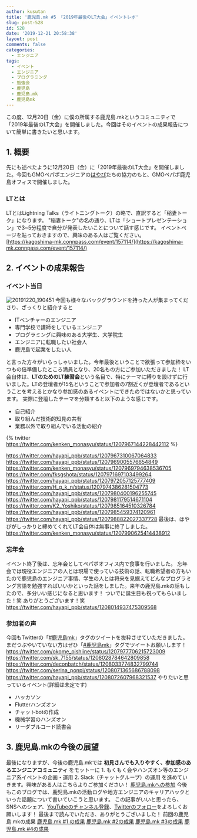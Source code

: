 ```yaml
---
author: kusutan
title: '鹿児島.mk #5 「2019年最後のLT大会」イベントレポ'
slug: post-528
id: 528
date: '2019-12-21 20:58:38'
layout: post
comments: false
categories:
  - エンジニア
tags:
  - イベント
  - エンジニア
  - プログラミング
  - 勉強会
  - 鹿児島
  - 鹿児島.mk
  - 鹿児島mk
---
```


この度、12月20日（金）に僕の所属する<span class="pinkline">鹿児島.mk</span>というコミュニティで<span class="pinkline">「2019年最後のLT大会」</span>を開催しました。今回はそのイベントの成果報告について簡単に書きたいと思います。

## 1\. 概要

先にも述べたように12月20日（金）に「2019年最後のLT大会」を開催しました。今回もGMOペパボエンジニアの[はやぴ](https://twitter.com/hayapi_ppb)たちの協力のもと、GMOペパボ鹿児島オフィスで開催しました。

### LTとは

LTとはLightning Talks（ライトニングトーク）の略で、直訳すると「稲妻トーク」になります。 "稲妻トーク"の名の通り、LTは「ショートプレゼンテーション」で3~5分程度で自分が発表したいことについて話す感じです。 イベントページを貼っておきますので、興味のある人はご覧ください。 [https://kagoshima-mk.connpass.com/event/157114/](https://kagoshima-mk.connpass.com/event/157114/)

## 2\. イベントの成果報告

### イベント当日

![20191220_190451](https://storage.googleapis.com/kusutan/2019/12/2df97525-20191220_190451-1024x576.jpg) 今回も様々なバックグラウンドを持った人が集まってくださり、ざっくりと紹介すると

<div class="background-filter">

*   ITベンチャーのエンジニア
*   専門学校で講師をしているエンジニア
*   プログラミングに興味のある大学生、大学院生
*   エンジニアに転職したい社会人
*   鹿児島で起業をしたい人

</div>

と言った方々がいらっしゃいました。今年最後ということで欲張って参加枠をいつもの倍準備したところ満員となり、20名もの方にご参加いただきました！ LT会自体は、<span class="pinkline" style="font-weight:bold">LTのためのLT練習会</span>という名目で、特にテーマに縛りを設けずに行いました。LTの登壇者が15名ということで<span class="pinkline">参加者の7割近くが登壇者である</span>ということを考えるとかなり参加感のあるイベントにできたのではないかと思っています。 実際に登壇したテーマを分類すると以下のような感じです。

<div class="background-filter">

*   自己紹介
*   取り組んだ技術的知見の共有
*   業務以外で取り組んでいる活動の紹介

</div>

{% twitter https://twitter.com/kenken_monasyu/status/1207967144228442112 %}

https://twitter.com/hayapi_ppb/status/1207967310067064833 https://twitter.com/hayapi_ppb/status/1207969005576654849 https://twitter.com/kenken_monasyu/status/1207969794638536705 https://twitter.com/fksgshota/status/1207971697103499264 https://twitter.com/hayapi_ppb/status/1207972057125777409 https://twitter.com/H_g_k_n/status/1207974386281504773 https://twitter.com/hayapi_ppb/status/1207980400196255745 https://twitter.com/hayapi_ppb/status/1207981179514671104 https://twitter.com/K2_Yoshiko/status/1207985164510326784 https://twitter.com/hayapi_ppb/status/1207985459374120961 https://twitter.com/hayapi_ppb/status/1207988822027337728 最後は、はやぴがしっかりと締めてくれてLT会自体は無事に終了しました。 https://twitter.com/kenken_monasyu/status/1207990625414438912

### 忘年会

イベント終了後は、忘年会としてペパボオフィス内で食事を行いました。 忘年会では現役エンジニアの人とは現場で使っている技術の話、転職希望者の方もいたので鹿児島のエンジニア事情、学生の人とは将来を見据えてどんなプログラミング言語を勉強すればいいかといった話をしました。来年の鹿児島.mkの話もしたので、多分いい感じになると思います！ ついでに誕生日も祝ってもらいました！笑 ありがとうございます！笑 https://twitter.com/hayapi_ppb/status/1208014937475309568

### 参加者の声

今回もTwitterの「[#鹿児島mk](https://twitter.com/search?q=%23鹿児島mk)」タグのツイートを抜粋させていただきました。まだつぶやいていない方はぜひ「[#鹿児島mk](https://twitter.com/search?q=%23鹿児島mk)」タグでツイートお願いします！ https://twitter.com/okome_oishiine/status/1207977706215723009 https://twitter.com/sk_7155/status/1208028784642809858 https://twitter.com/deconbatch/status/1208033774832799744 https://twitter.com/serina_ponpi/status/1208071365686788098 https://twitter.com/hayapi_ppb/status/1208072607968321537 やりたいと思っているイベント(詳細は未定です)

<div class="background-filter">

*   ハッカソン
*   Flutterハンズオン
*   チャットbotの作成
*   機械学習のハンズオン
*   リーダブルコード読書会

</div>

## 3\. 鹿児島.mkの今後の展望

最後になりますが、今後の鹿児島.mkでは <span class="pinkline" style="font-weight: bold;">初見さんでも入りやすく、参加感のあるエンジニアコミュニティ</span> をモットーに 1\. もくもく会やハンズオン等のエンジニア系イベントの企画・運用 2\. Slack（チャットグループ）の運用 を進めていきます。興味がある人はこちらよりご参加ください！ [鹿児島.mkへの参加](https://join.slack.com/t/kagoshima-mk/shared_invite/enQtNzMxNzc3NTQ4NDM5LTI4NGU3NjQzYjZjNjI3MDU3MWU2YmMxNGJjNzU0N2NkOTg3MGJhZGZjZDUwYTkzMGRmMGQ1ZDNiNTVlYmNmNTQ) 今後もこのブログでは、鹿児島.mkの活動ログや地方エンジニアのキャリアハックといった話題について書いていこうと思います。 この記事がいいと思ったら、SNSへのシェア、[YouTubeのチャンネル登録](https://www.youtube.com/channel/UCuYiSs3MVn3BWtHPsGQ8vIA?sub_confirmation=1)、[Twitterのフォロー](https://twitter.com/kusutann)をよろしくお願いします！ 最後まで読んでいただき、ありがとうございました！ 前回の鹿児島.mkの成果 [鹿児島.mk #1 の成果](https://kusutan.com/engineer/158/) [鹿児島.mk #2の成果](https://kusutan.com/engineer/357/) [鹿児島.mk #3の成果](https://kusutan.com/engineer/447/) [鹿児島.mk #4の成果](https://kusutan.com/engineer/500/)
